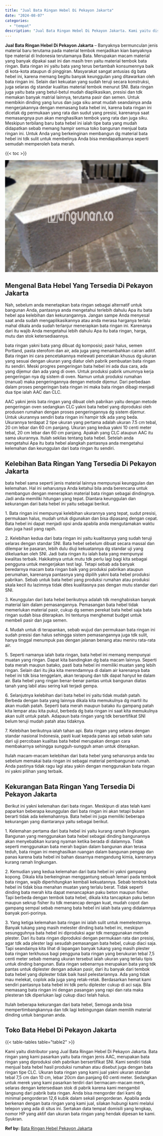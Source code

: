 ```yaml
---
title: "Jual Bata Ringan Hebel Di Pekayon Jakarta"
date: "2024-08-07"
categories: 
  - "tempat"
description: "Jual Bata Ringan Hebel Di Pekayon Jakarta. Kami yaitu distributor yang Jual Bata Ringan Hebel Di Pekayon Jakarta. Bata ringan yang kami pasarkan yaitu bata r..."
---
```


**Jual Bata Ringan Hebel Di Pekayon Jakarta** – Banyaknya bermunculan jenis material baru terutama pada material tembok menjadikan kian banyaknya tipe material di Indonesia terutamanya Bata. Merupakan macam material yang banyak dipakai saat ini dan masih tren yaitu material tembok bata ringan. Bata ringan ini yaitu bata yang terus bertambah konsumennya baik di kota-kota ataupun di pinggiran. Masyarakat sangat antusias dg bata hebel ini, karena memang begitu banyak keunggulan yang ditawarkan oleh bata ringan ini. Selain dari kekuatan yang sudah teruji secara konstruksi, juga selaras dg standar kualitas material tembok menurut SNI. Bata ringan juga yaitu bata yang betul-betul mudah diaplikasikan, presisi dan tdk memakan banyak matrial lainnya, terutama pasir dan semen. Untuk membikin dinding yang lurus dan juga siku amat mudah seandainya anda mengerjakannya dengan memasang bata hebel ini, karena bata ringan ini dicetak dg permukaan yang rata dan sudut yang presisi, karenanya saat memasangnya pun akan menghasilkan tembok yang rata dan juga siku. Meskipun terbilang baru bata hebel ini ialah tipe bata yang mudah didapatkan sebab memang hampir semua toko bangunan menjual bata ringan ini. Untuk Anda yang berkeinginan membangun dg material bata hebel ini tdk sulit untuk membelinya Anda bisa mendapatkannya seperti semudah memperoleh bata merah.

{{< toc >}}

![Jual Bata Ringan Hebel Di Pekayon Jakarta](/images/jual-hebel-murah-01.png)

## Mengenal Bata Hebel Yang Tersedia Di Pekayon Jakarta

Nah, sebelum anda menetapkan bata ringan sebagai alternatif untuk bangunan Anda, pantasnya anda mengetahui terlebih dahulu Apa itu bata hebel apa kelebihan dan kekurangannya. Jangan sampe Anda menyesal saat anda sudah mengaplikasikannya atau anda merasa harganya terlalu mahal dikala anda sudah terlanjur menerapkan bata ringan ini. Karenanya dari itu wajib Anda mengetahui lebih dahulu Apa itu bata ringan, harga, mutu dan stok ketersediaannya.

bata ringan yakni bata yang dibuat dg komposisi; pasir halus, semen Portland, pasta sterofom dan air, ada juga yang menambahkan cairan aditif. Bata ringan ini cara pencetakannya melewati pencetakan khusus dg ukuran yang sesuai dengan ukuran yang diatur oleh pabrik pembuatan bata ringan itu sendiri. Meski progres pengeringan bata hebel ini ada dua cara, ada yang dijemur dan ada yang di oven. Untuk produksi pabrik umumnya kerja pengeringan nya dg sistem di oven. Namun untuk produksi rumahan (manual) maka pengeringannya dengan metode dijemur. Dari perbedaan dalam proses pengeringan bata ringan ini maka bata ringan dibagi menjadi dua tipe ialah AAC dan CLC.

AAC yakni jenis bata ringan yang dibuat oleh pabrikan yaitu dengan metode pengeringan oven sedangkan CLC yakni bata hebel yang diproduksi oleh produsen rumahan dengan proses pengeringannya dg sistem dijemur. Untuk ukurannya sendiri bata ringan ini hampir tdk ada yang beda. Ukurannya terdapat 2 tipe ukuran yang pertama adalah ukuran 7.5 cm tebal, 20 cm lebar dan 60 cm panjang. Ukuran yang kedua yakni 10 centi meter tebal, 20 cm lebar dan 60 cm panjang. Apakah yang CLC ataupun AAC itu sama ukurannya. Itulah sekilas tentang bata hebel. Setelah anda mengetahui Apa itu bata hebel alangkah pantasnya anda mengetahui kelemahan dan keunggulan dari bata ringan itu sendiri.

## Kelebihan Bata Ringan Yang Tersedia Di Pekayon Jakarta

bata hebel sama seperti jenis material lainnya mempunyai keunggulan dan kelemahan. Hal ini seharusnya Anda ketahui bila anda berencana untuk membangun dengan menerapkan material bata ringan sebagai dindingnya. Jadi anda memiliki hitungan yang tepat. Diantara keunggulan dan kekurangan dari bata hebel ini yaitu sebagai berikut.

1\. Bata ringan ini mempunyai kelebihan ukurannya yang tepat, sudut presisi, permukaan halus, mudah untuk digunakan dan bisa dipasang dengan cepat. Bata hebel ini dapat menjadi opsi anda apabila anda mengutamakan waktu dan juga hasil yang rapih.

2\. Kelebihan kedua dari bata ringan ini yaitu kualitasnya yang sudah teruji selaras dengan standar SNI. Bata hebel sebelum dibuat secara massal dan dilempar ke pasaran, lebih dulu diuji kekuatannya dg standar uji yang dikeluarkan oleh SNI. Jadi bata ringan itu ialah bata yang mempunyai kwalitas terbaik. Hakikatnya untuk mutu tdk perlu lagi bagi kita sebagai pengguna untuk mengerjakan test lagi. Tetapi sebab ada banyak beredarnya macam bata ringan baik yang produksi pabrikan ataupun perumahan, karenanya pantasnya yang dipilih yakni bata hebel produksi pabrikan. Sebab untuk bata hebel yang produksi rumahan atau produksi skala kecil itu lazimnya tidak dites kualitasnya pas dengan mutu standar dari SNI.

3\. Keunggulan dari bata hebel berikutnya adalah tdk menghabiskan banyak material lain dalam pemasangannya. Pemasangan bata hebel tidak memerlukan material pasir, cukup dg semen perekat bata hebel saja bata ringan sudah bisa diterapkan. Ini tentunya menghemat budget untuk membeli pasir dan juga semen.

4\. Mudah untuk di terapankan, sebab wujud dan permukaan bata ringan ini sudah presisi dan halus sehingga sistem pemasangannya juga tdk sulit, hanya tinggal menumpuk pas dengan jalanan benang atau meniru rata-rata air.

5\. Seperti namanya ialah bata ringan, bata hebel ini memang mempunyai muatan yang ringan. Dapat kita bandingkan dg bata macam lainnya. Seperti bata merah maupun batako, pasti bata hebel ini memiliki muatan yang lebih ringan. Selain dari itu jika kita merendamnya di dalam air karenanya bata hebel ini tdk bisa tenggelam, akan terapung dan tdk dapat hanyut ke dalam air. Bata hebel yang ringan benar-benar pantas untuk bangunan diatas tanah yang labil atau sering kali terjadi gempa.

6\. Selanjutnya kelebihan dari bata hebel ini yaitu tidak mudah patah. Berbeda dengan bata yang lainnya dikala kita memukulnya dg martil itu akan mudah patah. Seperti bata merah maupun batako itu gampang patah kita lempar atau kita pukul, berbeda dg bata ringan ini saat kita memukulnya akan sulit untuk patah. Adapaun bata ringan yang tdk bersertifikat SNI belum teruji mudah patah atau tidaknya.

7\. Kelebihan berikutnya ialah tahan api. Bata ringan yang selaras dengan standar nasional Indonesia, pasti kuat kepada panas api sebab salah satu dari uji percobaan kualitas bata hebel merupakan dengan cara membakarnya sehingga sungguh-sungguh aman untuk diterapkan.

Itulah macam-macam kelebihan dari bata hebel yang seharusnya anda tau sebelum memakai bata ringan ini sebagai material pembangunan rumah. Anda pastinya tidak ragu lagi atau yakin dengan menggunakan bata ringan ini yakni pilihan yang terbaik.

## Kekurangan Bata Ringan Yang Tersedia Di Pekayon Jakarta

Berikut ini yakni kelemahan dari bata ringan. Meskipun di atas telah kami paparkan beberapa keunggulan dari bata ringan ini akan tetapi bukan berarti tidak ada kelemahannya. Bata hebel ini juga memiliki beberapa kekurangan yang diantaranya yaitu sebagai berikut.

1\. Kelemahan pertama dari bata hebel ini yaitu kurang ramah lingkungan. Bangunan yang menggunakan bata hebel sebagai dinding bangunannya akan menyebabkan kurang nyaman ketika berada di dalamnya. Tidak seperti menggunakan bata merah bagian dalam bangunan akan terasa teduh, bata ringan ini menghasilkan ruangan dalam bangunan pengap dan panas karena bata hebel ini bahan dasarnya mengandung kimia, karenanya kurang ramah lingkungan.

2\. Kemudian yang kedua kelemahan dari bata hebel ini yakni gampang kopong. Dikala kita berkeinginan menggantung sebuah lemari pada tembok bata ringan, wajib diperhitungkan kembali kekuatannya. Sebab tembok bata hebel ini tidak bisa menahan muatan yang terlalu berat. Tidak seperti dinding bata merah kita dapat menancapkan paku beton maupun fisher. Tapi berbeda dengan tembok bata hebel, dikala kita tancapkan paku beton maupun sekrup fisher itu tdk menancap dengan kuat, mudah copot dan gampang sempal sebab memang bata hebel ini ialah bata yang didalamnya banyak pori-porinya.

3\. Yang ketiga kelemahan bata ringan ini ialah sulit untuk memelesternya. Banyak tukang yang masih melester dinding bata hebel ini, meskipun sesungguhnya bata hebel ini diproduksi agar tdk menggunakan metode plester. Dari itu bata ringan diproduksi dengan permukaan rata dan presisi, agar tdk ada plester lagi sesudah pemasangan bata hebel, cukup diaci saja. Tapi seandainya kita lihat di lapangan banyak tukang yang masih plester bata ringan terkhusus bagi pengguna bata ringan yang berukuran tebal 7,5 centi meter sebab memang ukuran tersebut ialah ukuran yang terlalu tipis untuk dinding bangunan. Bata ringan sebenarnya merupakan bata yang tdk pantas untuk diplester dengan adukan pasir, dari itu banyak dari tembok bata hebel yang diplester tidak baik hasil pelestariannya. Ada yang tidak mau melekat, coplok ada juga yang retak-retak. Berdasarkan hemat kami sendiri pantasnya bata hebel ini tdk perlu diplester cukup di aci saja. Bila memasang bata ringan ini dengan pasangan yang rapi dan rata maka plesteran tdk diperlukan lagi cukup diaci telah halus.

Itulah beberapa kekurangan dari bata hebel, Semoga anda bisa mempertimbangkannya dan tdk lagi kebingungan dalam memilih material dinding untuk bangunan anda.

## Toko Bata Hebel Di Pekayon Jakarta

{{< table-tables table="table2" >}}

Kami yaitu distributor yang Jual Bata Ringan Hebel Di Pekayon Jakarta. Bata ringan yang kami pasarkan yaitu bata ringan jenis AAC, merupakan bata ringan yang diproduksi oleh pabrikan bersertifikat SNI. Kami sendiri tidak menjual bata hebel hasil produksi rumahan atau disebut juga dengan bata ringan tipe CLC. Ukuran bata ringan yang kami jual yakni ukuran standar tebal 7,5 cm dan 10 cm, lebar 20cm dan panjang 60 centi meter. Sedangkan untuk merek yang kami pasarkan terdiri dari bermacam-macam merk, selaras dengan ketersediaan stok di pabrik karena kami mengambil langsung dari pabrik bata ringan. Anda bisa mengorder dari kami dg minimal pengorderan 12,6 kubik dalam sekali pengorderan. Apabila anda berkenan dengan bata ringan yang kami jual, silakan hubungi kami melalui telepon yang ada di situs ini. Sertakan data tempat domisili yang lengkap, nomor HP yang aktif dan ukuran bata ringan yang hendak dipesan ke kami. Syukran.

**Ref by:** [Bata Ringan Hebel Pekayon Jakarta](https://id.wikipedia.org/wiki/Bata)
